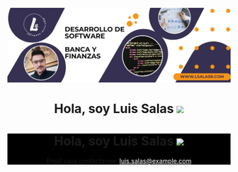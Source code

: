 ![Aditya Vikram Singh Banner](https://github.com/lsalasr26/lsalasr26/blob/main/White%20and%20Blue%20Modern%20Business%20%20Twitter%20Header.jpg)

<h1 align="center">Hola, soy Luis Salas <img width="30px" src="https://media.tenor.com/images/3b388fe03da271d2674faf85eb7c3fcd/tenor.gif" /></h1>

<div align="center" style="background-color:black;">
  <h1>Hola, soy Luis Salas <img width="30px" src="https://media.tenor.com/images/3b388fe03da271d2674faf85eb7c3fcd/tenor.gif" /></h1>
  <p>Email para contactarme: <a href="mailto:luis.salas@example.com" style="color:white;">luis.salas@example.com</a></p>
</div>

<!--
**lsalasr26/lsalasr26** is a ✨ _special_ ✨ repository because its `README.md` (this file) appears on your GitHub profile.

Here are some ideas to get you started:

- 🔭 I’m currently working on ...
- 🌱 I’m currently learning ...
- 👯 I’m looking to collaborate on ...
- 🤔 I’m looking for help with ...
- 💬 Ask me about ...
- 📫 How to reach me: ...
- 😄 Pronouns: ...
- ⚡ Fun fact: ...
-->
